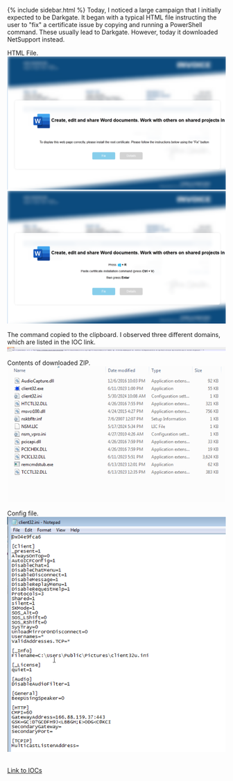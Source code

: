 {% include sidebar.html %}
Today, I noticed a large campaign that I initially expected to be Darkgate. It began with a typical HTML file instructing the user to "fix" a certificate issue by copying and running a PowerShell command. These usually lead to Darkgate. However, today it downloaded NetSupport instead.

HTML File.
<br>
<a href="Screenshots/ns1.png"> 
<img src="Screenshots/ns1.png">
</a>
<br>
<a href="Screenshots/ns2.png"> 
<img src="Screenshots/ns2.png">
</a>

The command copied to the clipboard. I observed three different domains, which are listed in the IOC link.
<br>
<a href="Screenshots/ns3.png"> 
<img src="Screenshots/ns3.png">
</a>

Contents of downloaded ZIP.
<br>
<a href="Screenshots/ns4.png"> 
<img src="Screenshots/ns4.png">
</a>

Config file.
<br>
<a href="Screenshots/ns5.png"> 
<img src="Screenshots/ns5.png">
</a>

<br>
<a href="https://github.com/mcsx03/mcsx03.github.io/blob/main/IOCs/2024_06_06_Netsupport">Link to IOCs</a>
<br>
